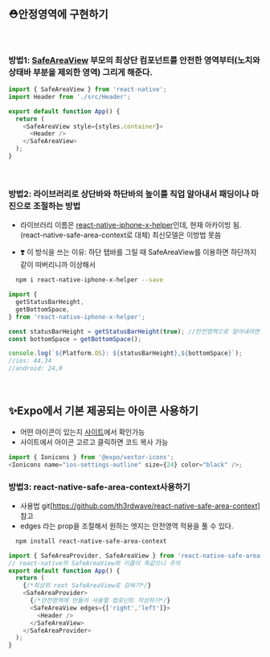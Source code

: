 ## ⛑안정영역에 구현하기

<br/>

### 방법1: [SafeAreaView](https://reactnative.dev/docs/safeareaview) 부모의 최상단 컴포넌트를 안전한 영역부터(노치와 상태바 부분을 제외한 영역) 그리게 해준다.

```js
import { SafeAreaView } from 'react-native';
import Header from './src/Header';

export default function App() {
  return (
    <SafeAreaView style={styles.container}>
      <Header />
    </SafeAreaView>
  );
}
```

<br/>

### 방법2: 라이브러리로 상단바와 하단바의 높이를 직업 알아내서 패딩이나 마진으로 조절하는 방법

- 라이브러리 이름은 [react-native-iphone-x-helper](https://github.com/ptelad/react-native-iphone-x-helper)인데, 현재 아카이빙 됨. (react-native-safe-area-context로 대체)
  최신모델은 이방법 못씀

- ❣️ 이 방식을 쓰는 이유: 하단 탭바를 그릴 때 SafeAreaView를 이용하면 하단까지 같이 떠버리니까 이상해서

```bash
  npm i react-native-iphone-x-helper --save
```

```js
import {
  getStatusBarHeight,
  getBottomSpace,
} from 'react-native-iphone-x-helper';

const statusBarHeight = getStatusBarHeight(true); //안전영역으로 알아내려면 true
const bottomSpace = getBottomSpace();

console.log(`${Platform.OS}: ${statusBarHeight},${bottomSpace}`);
//ios: 44,34
//android: 24,0
```

<br/>

## ✨Expo에서 기본 제공되는 아이콘 사용하기

- 어떤 아이콘이 있는지 [사이트](https://icons.expo.fyi/)에서 확인가능
- 사이트에서 아이콘 고르고 클릭하면 코드 복사 가능

```js
import { Ionicons } from '@expo/vector-icons';
<Ionicons name="ios-settings-outline" size={24} color="black" />;
```

### 방법3: react-native-safe-area-context사용하기

- 사용법 git[https://github.com/th3rdwave/react-native-safe-area-context] 참고
- edges 라는 prop을 조절해서 원하는 엣지는 안전영역 적용을 풀 수 있다.

```bash
  npm install react-native-safe-area-context
```

```js
import { SafeAreaProvider, SafeAreaView } from 'react-native-safe-area-context';
// react-native의 SafeAreaView와 이름이 똑같으니 주의
export default function App() {
  return (
    {/*최상위 root SafeAreaView로 감싸기*/}
    <SafeAreaProvider>
      {/*안전영역에 만들어 사용할 컴포넌트 작성하기*/}
      <SafeAreaView edges={['right','left']}>
        <Header />
      </SafeAreaView>
    </SafeAreaProvider>
  );
}
```
